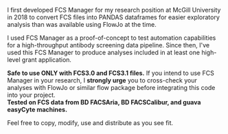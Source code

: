I first developed FCS Manager for my research position at McGill University in 2018 to convert FCS files into PANDAS dataframes for easier exploratory analysis than was available using FlowJo at the time. 

I used FCS Manager as a proof-of-concept to test automation capabilities for a high-throughput antibody screening data pipeline. Since then, I've used this FCS Manager to produce analyses included in at least one high-level grant application. 

**Safe to use ONLY with FCS3.0 and FCS3.1 files.** If you intend to use FCS Manager in your research, I **strongly urge** you to cross-check your analyses with FlowJo or similar flow package before integrating this code into your project. </br>**Tested on FCS data from BD FACSAria, BD FACSCalibur, and guava easyCyte machines.**

Feel free to copy, modify, use and distribute as you see fit.
